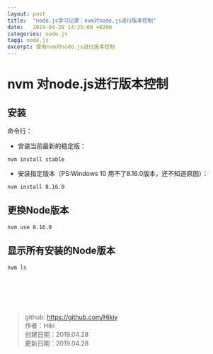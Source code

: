 ```yaml
---
layout: post
title:  "node.js学习记录：nvm对node.js进行版本控制"
date:   2019-04-28 14:25:00 +0200
categories: node.js
tagg: node.js
excerpt: 使用nvm对node.js进行版本控制
---
```


# nvm 对node.js进行版本控制

## 安装
命令行：  
- 安装当前最新的稳定版：
```
nvm install stable
```
- 安装指定版本（PS:Windows 10 用不了8.16.0版本，还不知道原因）：
```
nvm install 8.16.0
```

## 更换Node版本
```
nvm use 8.16.0
```
## 显示所有安装的Node版本
```
nvm ls
```

<br /><br /><br /><br />
> github: https://github.com/Hikiy  
> 作者：Hiki  
> 创建日期：2019.04.28  
> 更新日期：2019.04.28
